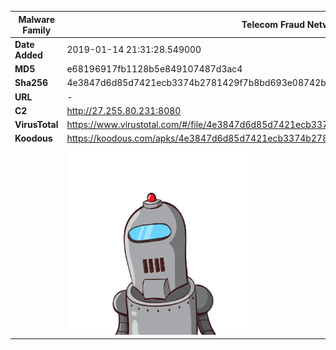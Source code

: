 | Malware Family | Telecom Fraud Network for South Koreans                      |
| -------------- | ------------------------------------------------------------ |
| **Date Added** | 2019-01-14 21:31:28.549000                                                   |
| **MD5**        | e68196917fb1128b5e849107487d3ac4                             |
| **Sha256**     | 4e3847d6d85d7421ecb3374b2781429f7b8bd693e08742bdb8baec2101dec68a |
| **URL**        | -                                                            |
| **C2**         | http://27.255.80.231:8080 |
| **VirusTotal** | https://www.virustotal.com/#/file/4e3847d6d85d7421ecb3374b2781429f7b8bd693e08742bdb8baec2101dec68a/detection |
| **Koodous**    | https://koodous.com/apks/4e3847d6d85d7421ecb3374b2781429f7b8bd693e08742bdb8baec2101dec68a |
|                | ![](../assets/4e3847d6d85d7421ecb3374b2781429f7b8bd693e08742bdb8baec2101dec68a.png) |